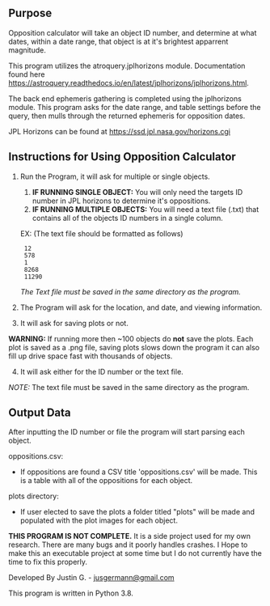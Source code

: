 ## Purpose

Opposition calculator will take an object ID number, and determine at what
dates, within a date range, that object is at it's brightest apparrent 
magnitude.

This program utilizes the atroquery.jplhorizons module. Documentation found 
here https://astroquery.readthedocs.io/en/latest/jplhorizons/jplhorizons.html.

The back end ephemeris gathering is completed using the jplhorizons module.
This program asks for the date range, and table settings before the query,
then mulls through the returned ephemeris for opposition dates. 

JPL Horizons can be found at https://ssd.jpl.nasa.gov/horizons.cgi


## Instructions for Using Opposition Calculator
1. Run the Program, it will ask for multiple or single objects.
    1. **IF RUNNING SINGLE OBJECT:** You will only need the targets ID number in 
        JPL horizons to determine it's oppositions.
    2. **IF RUNNING MULTIPLE OBJECTS:** You will need a text file (.txt) that 
        contains all of the objects ID numbers in a single column.
            
    EX: (The text file should be formatted as follows)
            
        12
        578
        1
        8268
        11290
    
    _The Text file must be saved in the same directory as the program._
                
2. The Program will ask for the location, and date, and viewing information.
3. It will ask for saving plots or not.
        
**WARNING:** If running more then ~100 objects do **not** save the plots. Each
plot is saved as a .png file, saving plots slows down the program
it can also fill up drive space fast with thousands of objects.

4. It will ask either for the ID number or the text file. 

_NOTE:_ The text file must be saved in the same directory as the program.


## Output Data

After inputting the ID number or file the program will start parsing each
object. 

oppositions.csv:

* If oppositions are found a CSV title 'oppositions.csv' will be made. 
This is a table with all of the oppositions for each object. 


plots directory:

* If user elected to save the plots a folder titled "plots" will be made
and populated with the plot images for each object.



**THIS PROGRAM IS NOT COMPLETE.** It is a side project used for my own research. 
There are many bugs and it poorly handles crashes. I Hope to make this an 
executable project at some time but I do not currently have the time to fix 
this properly. 



Developed By Justin G. - jusgermann@gmail.com
	
This program is written in Python 3.8.
